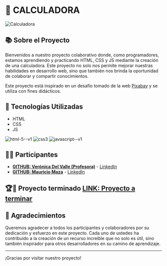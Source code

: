 # 🔢 CALCULADORA

![Calculadora](https://cdn.pixabay.com/photo/2017/06/05/15/52/calculator-2374442_1280.png)

## 📚 Sobre el Proyecto

Bienvenidos a nuestro proyecto colaborativo donde, como programadores, estamos aprendiendo y practicando HTML, CSS y JS mediante la creación de una calculadora. Este proyecto no solo nos permite mejorar nuestras habilidades en desarrollo web, sino que también nos brinda la oportunidad de colaborar y compartir conocimientos.

Este proyecto está inspirado en un desafío tomado de la web [Pixabay](https://pixabay.com/es/vectors/calculadora-n%C3%BAmeros-s%C3%ADmbolo-calc-2374442/) y se utiliza con fines didácticos.

## 🚀 Tecnologías Utilizadas

- HTML
- CSS
- JS

![html-5--v1](https://github.com/veronicadelvalle/carrusel-slider/assets/139937653/4d1c653a-1d4b-4f07-9479-d4e03fbffd86) 
![css3](https://github.com/veronicadelvalle/carrusel-slider/assets/139937653/687eab3e-adf9-4916-a6e3-916a73059d9b)
![javascript--v1](https://github.com/veronicadelvalle/carrusel-slider/assets/139937653/b64e9b85-0c13-4383-ac7e-ad89c0acd799)

## 👩‍💻 Participantes

- **[GITHUB: Verónica Del Valle (Profesora)](https://github.com/veronicadelvalle)** - [LinkedIn](https://www.linkedin.com/in/usuario1/)
- **[GITHUB: Mauricio Maza]()** - [LinkedIn]()

## 🏆🥇 Proyecto terminado  [LINK: Proyecto a terminar]()

## 🥳 Agradecimientos

Queremos agradecer a todos los participantes y colaboradores por su dedicación y esfuerzo en este proyecto. Cada uno de ustedes ha contribuido a la creación de un recurso increíble que no solo es útil, sino también inspirador para otros desarrolladores en su camino de aprendizaje.

---

¡Gracias por visitar nuestro proyecto!
